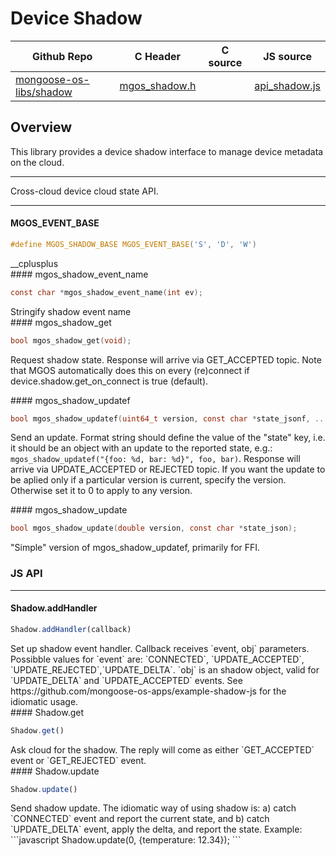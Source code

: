 # Device Shadow
| Github Repo | C Header | C source  | JS source |
| ----------- | -------- | --------  | ----------------- |
| [mongoose-os-libs/shadow](https://github.com/mongoose-os-libs/shadow) | [mgos_shadow.h](https://github.com/mongoose-os-libs/shadow/tree/master/include/mgos_shadow.h) | &nbsp;  | [api_shadow.js](https://github.com/mongoose-os-libs/shadow/tree/master/mjs_fs/api_shadow.js)         |



## Overview

This library provides a device shadow interface to manage
device metadata on the cloud.


 ----- 

Cross-cloud device cloud state API.
 

 ----- 
#### MGOS_EVENT_BASE

```c
#define MGOS_SHADOW_BASE MGOS_EVENT_BASE('S', 'D', 'W')
```
<div class="apidescr">
 __cplusplus 
</div>
#### mgos_shadow_event_name

```c
const char *mgos_shadow_event_name(int ev);
```
<div class="apidescr">
 Stringify shadow event name 
</div>
#### mgos_shadow_get

```c
bool mgos_shadow_get(void);
```
<div class="apidescr">

Request shadow state. Response will arrive via GET_ACCEPTED topic.
Note that MGOS automatically does this on every (re)connect if
device.shadow.get_on_connect is true (default).
 
</div>
#### mgos_shadow_updatef

```c
bool mgos_shadow_updatef(uint64_t version, const char *state_jsonf, ...);
```
<div class="apidescr">

Send an update. Format string should define the value of the "state" key,
i.e. it should be an object with an update to the reported state, e.g.:
`mgos_shadow_updatef("{foo: %d, bar: %d}", foo, bar)`.
Response will arrive via UPDATE_ACCEPTED or REJECTED topic.
If you want the update to be aplied only if a particular version is
current,
specify the version. Otherwise set it to 0 to apply to any version.
 
</div>
#### mgos_shadow_update

```c
bool mgos_shadow_update(double version, const char *state_json);
```
<div class="apidescr">
 "Simple" version of mgos_shadow_updatef, primarily for FFI.  
</div>

### JS API

 --- 
#### Shadow.addHandler

```javascript
Shadow.addHandler(callback)
```
<div class="apidescr">
Set up shadow event handler. Callback receives `event, obj` parameters.
Possibble values for `event` are:
`CONNECTED`,  `UPDATE_ACCEPTED`, `UPDATE_REJECTED`,`UPDATE_DELTA`.
`obj` is an shadow object, valid for `UPDATE_DELTA` and `UPDATE_ACCEPTED`
events.
See https://github.com/mongoose-os-apps/example-shadow-js for the
idiomatic usage.
</div>
#### Shadow.get

```javascript
Shadow.get()
```
<div class="apidescr">
Ask cloud for the shadow. The reply will come as either `GET_ACCEPTED`
event or `GET_REJECTED` event.
</div>
#### Shadow.update

```javascript
Shadow.update()
```
<div class="apidescr">
Send shadow update. The idiomatic way of using shadow is: a) catch
`CONNECTED` event and report the current state, and b) catch `UPDATE_DELTA`
event, apply the delta, and report the state. Example:
```javascript
Shadow.update(0, {temperature: 12.34});
```
</div>
